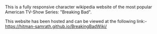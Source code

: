 This is a fully responsive character wikipedia website of the most popular American TV-Show Series: "Breaking Bad".

This website has been hosted and can be viewed at the following link:-https://hitman-samrath.github.io/BreakingBadWiki/
